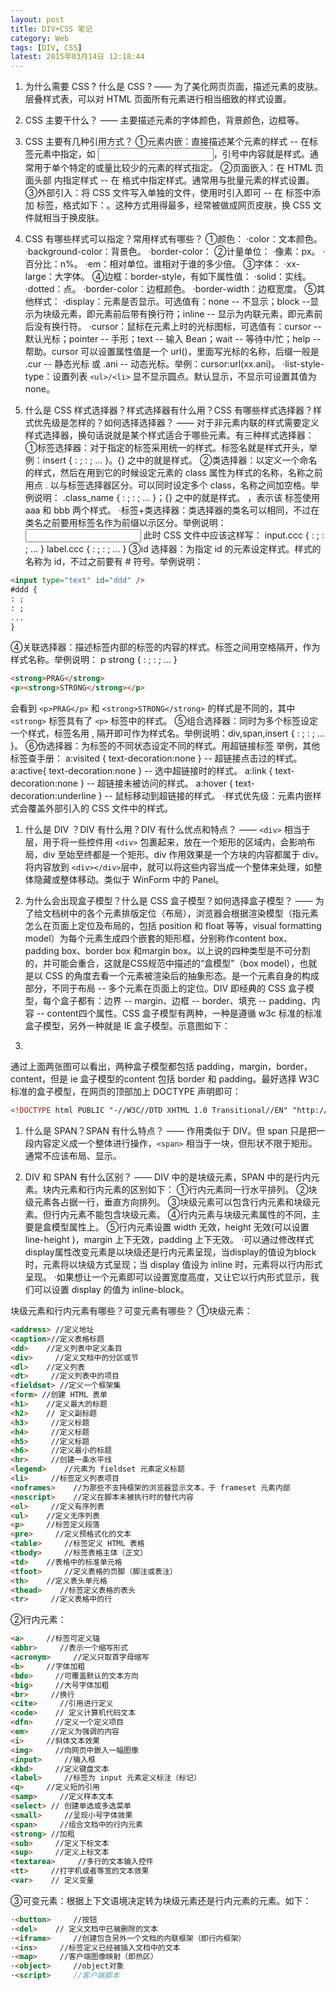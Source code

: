 ```yaml
---
layout: post
title: DIV+CSS 笔记
category: Web
tags: [DIV, CSS]
latest: 2015年03月14日 12:18:44
---
```


1. 为什么需要 CSS ? 什么是 CSS ?
   —— 为了美化网页页面，描述元素的皮肤。层叠样式表，可以对 HTML 页面所有元素进行相当细致的样式设置。

2. CSS 主要干什么？
   —— 主要描述元素的字体颜色，背景颜色，边框等。

3. CSS 主要有几种引用方式？
   ①元素内嵌：直接描述某个元素的样式  -- 在标签元素中指定，如 <input style="..." />，引号中内容就是样式。通常用于单个特定的或量比较少的元素的样式指定。
   ②页面嵌入：在 HTML 页面头部 <head> 内指定样式 -- 在 <style type="text/css"> input { 样式名:样式值;样式名:样式值 ;样式名:样式值 ; ...}...</style> 格式中指定样式。通常用与批量元素的样式设置。
   ③外部引入：将 CSS 文件写入单独的文件，使用时引入即可 -- 在 <head> 标签中添加 <link> 标签，格式如下：<link type="text/css" rel="Stylesheet" href="../../..." />。这种方式用得最多，经常被做成网页皮肤，换 CSS 文件就相当于换皮肤。

4. CSS 有哪些样式可以指定？常用样式有哪些？
   ①颜色：
   ·color：文本颜色。
   ·background-color：背景色。
   ·border-color：
   ②计量单位：
   ·像素：px。
   ·百分比：n%。
   ·em：相对单位。谁相对于谁的多少倍。
   ③字体：
   ·xx-large：大字体。
   ④边框：border-style，有如下属性值：
   ·solid：实线。
   ·dotted：点。
   ·border-color：边框颜色。
   ·border-width：边框宽度。
   ⑤其他样式：
   ·display：元素是否显示。可选值有：none -- 不显示；block --显示为块级元素，即元素前后带有换行符；inline -- 显示为内联元素，即元素前后没有换行符。
   ·cursor：鼠标在元素上时的光标图标，可选值有：cursor -- 默认光标；pointer -- 手形；text -- 输入 Bean；wait -- 等待中/忙；help -- 帮助。cursor 可以设置属性值是一个 url()，里面写光标的名称，后缀一般是 .cur -- 静态光标 或 .ani -- 动态光标。举例：cursor:url(xx.ani)。
   ·list-style-type：设置列表 `<ul>/<li>` 显不显示圆点。默认显示，不显示可设置其值为 none。

5. 什么是 CSS 样式选择器？样式选择器有什么用？CSS 有哪些样式选择器？样式优先级是怎样的？如何选择选择器？
   —— 对于非元素内联的样式需要定义样式选择器，换句话说就是某个样式适合于哪些元素。有三种样式选择器：
   ①标签选择器：对于指定的标签采用统一的样式。标签名就是样式开头，举例：insert { : ; : ; ... }。{} 之中的就是样式。
   ②类选择器：以定义一个命名的样式，然后在用到它的时候设定元素的 class 属性为样式的名称，名称之前用点 . 以与标签选择器区分。可以同时设定多个 class，名称之间加空格。举例说明：
   .class_name { : ; : ; ... }；{} 之中的就是样式。
   <insert type="text" class="aaa bbb" />，表示该 <insert> 标签使用 aaa 和 bbb 两个样式。
   ·标签+类选择器：类选择器的类名可以相同，不过在类名之前要用标签名作为前缀以示区分。举例说明：
   <input type="text" class="ccc" />
   <label class="ccc">
   此时 CSS 文件中应该这样写：
   input.ccc { : ; : ; ... }
   label.ccc { : ; : ; ... }
   ③id 选择器：为指定 id 的元素设定样式。样式的名称为 id，不过之前要有 # 符号。举例说明：

``` html
<input type="text" id="ddd" />
#ddd {
: ;
: ; 
... 
}
```

④关联选择器：描述标签内部的标签的内容的样式。标签之间用空格隔开，作为样式名称。举例说明：
p strong { : ; : ; ... }

``` html
<strong>PRAG</strong>
<p><strong>STRONG</strong></p>
```

会看到 `<p>PRAG</p>` 和 `<strong>STRONG</strong>` 的样式是不同的，其中 `<strong>` 标签具有了 `<p>` 标签中的样式。
⑤组合选择器：同时为多个标签设定一个样式，标签名用 , 隔开即可作为样式名。举例说明：div,span,insert { : ; : ; ... }。
⑥伪选择器：为标签的不同状态设定不同的样式。用超链接标签 <a> 举例，其他标签查手册：
a:visited { text-decoration:none } -- 超链接点击过的样式。
a:active{ text-decoration:none } -- 选中超链接时的样式。
a:link { text-decoration:none } -- 超链接未被访问的样式。
a:hover { text-decoration:underline } -- 鼠标移动到超链接的样式。
·样式优先级：元素内嵌样式会覆盖外部引入的 CSS 文件中的样式。

1. 什么是 DIV ？DIV 有什么用？DIV 有什么优点和特点？
   —— `<div>` 相当于层，用于将一些控件用 `<div>` 包裹起来，放在一个矩形的区域内，会影响布局，div 至始至终都是一个矩形。div 作用效果是一个方块的内容都属于 div。将内容放到 `<div></div>`层中，就可以将这些内容当成一个整体来处理，如整体隐藏或整体移动。类似于 WinForm 中的 Panel。

2. 为什么会出现盒子模型？什么是 CSS 盒子模型？如何选择盒子模型？
   —— 为了给文档树中的各个元素排版定位（布局），浏览器会根据渲染模型（指元素怎么在页面上定位及布局的，包括 position 和 float 等等，visual formatting model）为每个元素生成四个嵌套的矩形框，分别称作content box、padding box、border box 和margin box。以上说的四种类型是不可分割的，并可能会重合，这就是CSS规范中描述的“盒模型”（box model），也就是以 CSS 的角度去看一个元素被渲染后的抽象形态。是一个元素自身的构成部分，不同于布局 -- 多个元素在页面上的定位。DIV 即经典的 CSS 盒子模型，每个盒子都有：边界 -- margin、边框 -- border、填充 -- padding、内容 -- content四个属性。CSS 盒子模型有两种，一种是遵循 w3c 标准的标准盒子模型，另外一种就是 IE 盒子模型。示意图如下：
3. ​

通过上面两张图可以看出，两种盒子模型都包括 padding，margin，border，content，但是 ie 盒子模型的content 包括 border 和 padding。最好选择 W3C 标准的盒子模型，在网页的顶部加上 DOCTYPE 声明即可：

``` html
<!DOCTYPE html PUBLIC "-//W3C//DTD XHTML 1.0 Transitional//EN" "http://www.w3.org/TR/xhtml1/DTD/xhtml1-transitional.dtd">
```

1. 什么是 SPAN？SPAN 有什么特点？
   —— 作用类似于 DIV。但 span 只是把一段内容定义成一个整体进行操作，`<span>` 相当于一块，但形状不限于矩形。通常不应该布局、显示。

2. DIV 和 SPAN 有什么区别？
   —— DIV 中的是块级元素，SPAN 中的是行内元素。块内元素和行内元素的区别如下：
   ①行内元素同一行水平排列。
   ②块级元素各占据一行，垂直方向排列。
   ③块级元素可以包含行内元素和块级元素。但行内元素不能包含块级元素。
   ④行内元素与块级元素属性的不同，主要是盒模型属性上。
   ⑤行内元素设置 width 无效，height 无效(可以设置 line-height )，margin 上下无效，padding 上下无效。
   ·可以通过修改样式display属性改变元素是以块级还是行内元素呈现，当display的值设为block时，元素将以块级方式呈现；当 display 值设为 inline 时，元素将以行内形式呈现。
   ·如果想让一个元素即可以设置宽度高度，又让它以行内形式显示，我们可以设置 display 的值为 inline-block。

块级元素和行内元素有哪些？可变元素有哪些？
①块级元素：

```html
<address> //定义地址
<caption>//定义表格标题
<dd>    //定义列表中定义条目
<div>     //定义文档中的分区或节
<dl>    //定义列表
<dt>     //定义列表中的项目
<fieldset> //定义一个框架集
<form> //创建 HTML 表单
<h1>    //定义最大的标题
<h2>    // 定义副标题
<h3>     //定义标题
<h4>     //定义标题
<h5>     //定义标题
<h6>     //定义最小的标题
<hr>     //创建一条水平线
<legend>    //元素为 fieldset 元素定义标题
<li>     //标签定义列表项目
<noframes>    //为那些不支持框架的浏览器显示文本，于 frameset 元素内部
<noscript>    //定义在脚本未被执行时的替代内容
<ol>     //定义有序列表
<ul>    //定义无序列表
<p>     //标签定义段落
<pre>     //定义预格式化的文本
<table>     //标签定义 HTML 表格
<tbody>     //标签表格主体（正文）
<td>    //表格中的标准单元格
<tfoot>     //定义表格的页脚（脚注或表注）
<th>    //定义表头单元格
<thead>    //标签定义表格的表头
<tr>     //定义表格中的行
```

②行内元素：
``` html
<a>     //标签可定义锚
<abbr>     //表示一个缩写形式
<acronym>     //定义只取首字母缩写
<b>     //字体加粗
<bdo>     //可覆盖默认的文本方向
<big>     //大号字体加粗
<br>     //换行
<cite>     //引用进行定义
<code>    // 定义计算机代码文本
<dfn>     //定义一个定义项目
<em>     //定义为强调的内容
<i>     //斜体文本效果
<img>     //向网页中嵌入一幅图像
<input>     //输入框
<kbd>     //定义键盘文本
<label>     //标签为 input 元素定义标注（标记）
<q>     //定义短的引用
<samp>     //定义样本文本
<select> // 创建单选或多选菜单
<small>     //呈现小号字体效果
<span>     //组合文档中的行内元素
<strong> //加粗
<sub>     //定义下标文本
<sup>     //定义上标文本
<textarea>     //多行的文本输入控件
<tt>     //打字机或者等宽的文本效果
<var>    // 定义变量
```

③可变元素：根据上下文语境决定转为块级元素还是行内元素的元素。如下：

``` html
·<button>     //按钮
·<del>    // 定义文档中已被删除的文本
·<iframe>     //创建包含另外一个文档的内联框架（即行内框架）
·<ins>     //标签定义已经被插入文档中的文本
·<map>     //客户端图像映射（即热区）
·<object>     //object对象
·<script>     //客户端脚本
```
